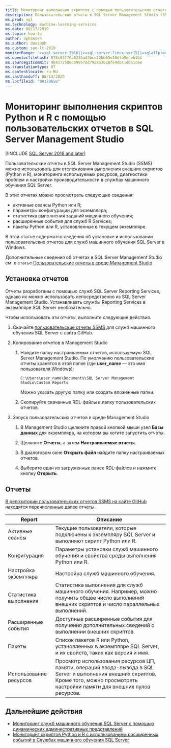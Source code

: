 ```yaml
---
title: Мониторинг выполнения скриптов с помощью пользовательских отчетов
description: Пользовательские отчеты в SQL Server Management Studio (SSMS) можно использовать для отслеживания выполнения внешних скриптов (Python и R), мониторинга используемых ресурсов, диагностики проблем и настройки производительности в службах машинного обучения SQL Server.
ms.prod: sql
ms.technology: machine-learning-services
ms.date: 09/17/2019
ms.topic: how-to
author: dphansen
ms.author: davidph
ms.custom: seo-lt-2019
monikerRange: '>=sql-server-2016||>=sql-server-linux-ver15||=sqlallproducts-allversions'
ms.openlocfilehash: 878c83f76a0235a43bcc22bb65e10dfa9eceb1b1
ms.sourcegitcommit: 9b41725d6db9957dd7928a3620fe4db41eb51c6e
ms.translationtype: HT
ms.contentlocale: ru-RU
ms.lasthandoff: 08/13/2020
ms.locfileid: "88179656"
---
```

# <a name="monitor-python-and-r-script-execution-using-custom-reports-in-sql-server-management-studio"></a>Мониторинг выполнения скриптов Python и R с помощью пользовательских отчетов в SQL Server Management Studio
[!INCLUDE [SQL Server 2016 and later](../../includes/applies-to-version/sqlserver2016.md)]

Пользовательские отчеты в SQL Server Management Studio (SSMS) можно использовать для отслеживания выполнения внешних скриптов (Python и R), мониторинга используемых ресурсов, диагностики проблем и настройки производительности в службах машинного обучения SQL Server.

В этих отчетах можно просмотреть следующие сведения:

- активные сеансы Python или R;
- параметры конфигурации для экземпляра;
- статистика выполнения заданий машинного обучения;
- расширенные события для служб R Services;
- пакеты Python или R, установленные в текущем экземпляре.

В этой статье содержатся сведения об установке и использовании пользовательских отчетов для служб машинного обучения SQL Server в Windows.

Дополнительные сведения об отчетах в SQL Server Management Studio см. в статье [Пользовательские отчеты в среде Management Studio](../../ssms/object/custom-reports-in-management-studio.md).

## <a name="how-to-install-the-reports"></a>Установка отчетов

Отчеты разработаны с помощью служб SQL Server Reporting Services, однако их можно использовать непосредственно из SQL Server Management Studio. Устанавливать службы Reporting Services в экземпляре SQL Server необязательно.

Чтобы использовать эти отчеты, выполните следующие действия.

1. Скачайте [пользовательские отчеты SSMS](https://github.com/Microsoft/sql-server-samples/tree/master/samples/features/machine-learning-services/ssms-custom-reports) для служб машинного обучения SQL Server с сайта GitHub.

2. Копирование отчетов в Management Studio

    1. Найдите папку настраиваемых отчетов, используемую SQL Server Management Studio. По умолчанию пользовательские отчеты хранятся в этой папке (где **user_name** — это имя пользователя Windows):

        `C:\Users\user_name\Documents\SQL Server Management Studio\Custom Reports`

       Можно указать другую папку или создать вложенные папки.

    2. Скопируйте скачанные RDL-файлы в папку пользовательских отчетов.

3. Запуск пользовательских отчетов в среде Management Studio

    1. В Management Studio щелкните правой кнопкой мыши узел **Базы данных** для экземпляра, на котором вы хотите запустить отчеты.

    2. Щелкните **Отчеты**, а затем **Настраиваемые отчеты**.

    3. В диалоговом окне **Открыть файл** найдите папку настраиваемых отчетов.

    4. Выберите один из загруженных ранее RDL-файлов и нажмите кнопку **Открыть**.

## <a name="reports"></a>Отчеты

[В репозитории пользовательских отчетов SSMS на сайте GitHub](https://github.com/Microsoft/sql-server-samples/tree/master/samples/features/machine-learning-services/ssms-custom-reports) находятся перечисленные далее отчеты.

| Report | Описание |
|-|-|
| Активные сеансы | Текущие пользователи, которые подключены к экземпляру SQL Server и выполняют скрипт Python или R. |
| Конфигурация | Параметры установки служб машинного обучения и свойства среды выполнения Python или R. |
| Настройка экземпляра | Настройка служб машинного обучения. |
| Статистика выполнения | Статистика выполнения для служб машинного обучения. Например, можно получить общее число выполнений внешних скриптов и число параллельных выполнений. |
| Расширенные события | Доступные расширенные события для получения дополнительных сведений о выполнении внешних скриптов. |
| Пакеты | Список пакетов R или Python, установленных в экземпляре SQL Server, и их свойств, таких как версия и имя. |
| Использование ресурсов | Просмотр использования ресурсов ЦП, памяти, операций ввода-вывода в SQL Server и выполнения внешних скриптов. Кроме того, можно просмотреть настройки памяти для внешних пулов ресурсов. |

## <a name="next-steps"></a>Дальнейшие действия

- [Мониторинг служб машинного обучения SQL Server с помощью динамических административных представлений](monitor-sql-server-machine-learning-services-using-dynamic-management-views.md)
- [Мониторинг скриптов Python и R с использованием расширенных событий в Службах машинного обучения SQL Server](extended-events.md)
